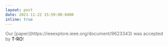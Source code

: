 ```yaml
---
layout: post
date: 2021-11-22 15:59:00-0400
inline: true
---
```

<span style="color:dimgray">
Our [paper](https://ieeexplore.ieee.org/document/9623343) was accepted by <span style="color:black">T-RO</span>!
</span>
